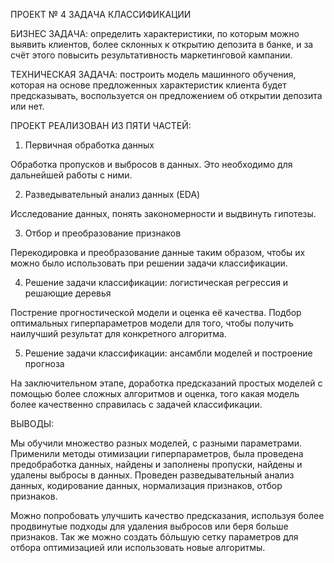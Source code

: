 ПРОЕКТ № 4 ЗАДАЧА КЛАССИФИКАЦИИ

БИЗНЕС ЗАДАЧА: определить характеристики, по которым можно выявить клиентов, более склонных к открытию депозита в банке, и за счёт этого повысить результативность маркетинговой кампании.

ТЕХНИЧЕСКАЯ ЗАДАЧА: построить модель машинного обучения, которая на основе предложенных характеристик клиента будет предсказывать, воспользуется он предложением об открытии депозита или нет.

ПРОЕКТ РЕАЛИЗОВАН ИЗ ПЯТИ ЧАСТЕЙ:

1. Первичная обработка данных

Обработка пропусков и выбросов в данных. Это необходимо для дальнейшей работы с ними.

2. Разведывательный анализ данных (EDA)

Исследование данных, понять закономерности и выдвинуть гипотезы.

3. Отбор и преобразование признаков

Перекодировка и преобразование данные таким образом, чтобы их можно было использовать при решении задачи классификации. 

4. Решение задачи классификации: логистическая регрессия и решающие деревья

Пострение прогностической модели и оценка её качества. Подбор оптимальных гиперпараметров модели для того, чтобы получить наилучший результат для конкретного алгоритма.

5. Решение задачи классификации: ансамбли моделей и построение прогноза

На заключительном этапе, доработка предсказаний простых моделей с помощью более сложных алгоритмов и оценка, того какая модель более качественно справилась с задачей классификации.


ВЫВОДЫ: 

Мы обучили множество разных моделей, с разными параметрами. Применили методы отимизации гиперпараметров, была проведена предобработка данных, найдены и заполнены пропуски, найдены и удалены выбросы в данных. Проведен разведывательный анализ данных, кодирование данных, нормализация признаков, отбор признаков.

Можно попробовать улучшить качество предсказания, используя более продвинутые подходы для удаления выбросов или беря больше признаков. Так же можно создать бόльшую сетку параметров для отбора оптимизацией или использовать новые алгоритмы.